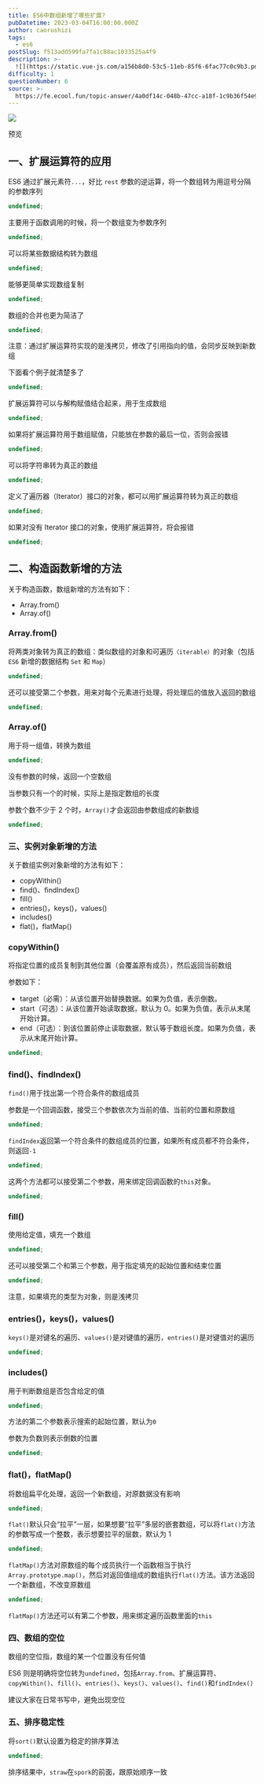 ```yaml
---
title: ES6中数组新增了哪些扩展?
pubDatetime: 2023-03-04T16:00:00.000Z
author: caorushizi
tags:
  - es6
postSlug: f513add599fa7fa1c88ac1033525a4f9
description: >-
  ![](https://static.vue-js.com/a156b8d0-53c5-11eb-85f6-6fac77c0c9b3.png)预览一、扩展运算符的应用----------ES6通过扩展
difficulty: 1
questionNumber: 6
source: >-
  https://fe.ecool.fun/topic-answer/4a0df14c-048b-47cc-a18f-1c9b36f54e90?orderBy=updateTime&order=desc&tagId=24
---
```


![](https://static.vue-js.com/a156b8d0-53c5-11eb-85f6-6fac77c0c9b3.png)

预览

## 一、扩展运算符的应用

ES6 通过扩展元素符`...`，好比 `rest` 参数的逆运算，将一个数组转为用逗号分隔的参数序列

```typescript
undefined;
```

主要用于函数调用的时候，将一个数组变为参数序列

```typescript
undefined;
```

可以将某些数据结构转为数组

```typescript
undefined;
```

能够更简单实现数组复制

```typescript
undefined;
```

数组的合并也更为简洁了

```typescript
undefined;
```

注意：通过扩展运算符实现的是浅拷贝，修改了引用指向的值，会同步反映到新数组

下面看个例子就清楚多了

```typescript
undefined;
```

扩展运算符可以与解构赋值结合起来，用于生成数组

```typescript
undefined;
```

如果将扩展运算符用于数组赋值，只能放在参数的最后一位，否则会报错

```typescript
undefined;
```

可以将字符串转为真正的数组

```typescript
undefined;
```

定义了遍历器（Iterator）接口的对象，都可以用扩展运算符转为真正的数组

```typescript
undefined;
```

如果对没有 Iterator 接口的对象，使用扩展运算符，将会报错

```typescript
undefined;
```

## 二、构造函数新增的方法

关于构造函数，数组新增的方法有如下：

- Array.from()
- Array.of()

### Array.from()

将两类对象转为真正的数组：类似数组的对象和可遍历`（iterable）`的对象（包括 `ES6` 新增的数据结构 `Set` 和 `Map`）

```typescript
undefined;
```

还可以接受第二个参数，用来对每个元素进行处理，将处理后的值放入返回的数组

```typescript
undefined;
```

### Array.of()

用于将一组值，转换为数组

```typescript
undefined;
```

没有参数的时候，返回一个空数组

当参数只有一个的时候，实际上是指定数组的长度

参数个数不少于 2 个时，`Array()`才会返回由参数组成的新数组

```typescript
undefined;
```

### 三、实例对象新增的方法

关于数组实例对象新增的方法有如下：

- copyWithin()
- find()、findIndex()
- fill()
- entries()，keys()，values()
- includes()
- flat()，flatMap()

### copyWithin()

将指定位置的成员复制到其他位置（会覆盖原有成员），然后返回当前数组

参数如下：

- target（必需）：从该位置开始替换数据。如果为负值，表示倒数。
- start（可选）：从该位置开始读取数据，默认为 0。如果为负值，表示从末尾开始计算。
- end（可选）：到该位置前停止读取数据，默认等于数组长度。如果为负值，表示从末尾开始计算。

```typescript
undefined;
```

### find()、findIndex()

`find()`用于找出第一个符合条件的数组成员

参数是一个回调函数，接受三个参数依次为当前的值、当前的位置和原数组

```typescript
undefined;
```

`findIndex`返回第一个符合条件的数组成员的位置，如果所有成员都不符合条件，则返回`-1`

```typescript
undefined;
```

这两个方法都可以接受第二个参数，用来绑定回调函数的`this`对象。

```typescript
undefined;
```

### fill()

使用给定值，填充一个数组

```typescript
undefined;
```

还可以接受第二个和第三个参数，用于指定填充的起始位置和结束位置

```typescript
undefined;
```

注意，如果填充的类型为对象，则是浅拷贝

### entries()，keys()，values()

`keys()`是对键名的遍历、`values()`是对键值的遍历，`entries()`是对键值对的遍历

```typescript
undefined;
```

### includes()

用于判断数组是否包含给定的值

```typescript
undefined;
```

方法的第二个参数表示搜索的起始位置，默认为`0`

参数为负数则表示倒数的位置

```typescript
undefined;
```

### flat()，flatMap()

将数组扁平化处理，返回一个新数组，对原数据没有影响

```typescript
undefined;
```

`flat()`默认只会“拉平”一层，如果想要“拉平”多层的嵌套数组，可以将`flat()`方法的参数写成一个整数，表示想要拉平的层数，默认为 1

```typescript
undefined;
```

`flatMap()`方法对原数组的每个成员执行一个函数相当于执行`Array.prototype.map()`，然后对返回值组成的数组执行`flat()`方法。该方法返回一个新数组，不改变原数组

```typescript
undefined;
```

`flatMap()`方法还可以有第二个参数，用来绑定遍历函数里面的`this`

### 四、数组的空位

数组的空位指，数组的某一个位置没有任何值

ES6 则是明确将空位转为`undefined`，包括`Array.from`、扩展运算符、`copyWithin()`、`fill()`、`entries()`、`keys()`、`values()`、`find()`和`findIndex()`

建议大家在日常书写中，避免出现空位

### 五、排序稳定性

将`sort()`默认设置为稳定的排序算法

```typescript
undefined;
```

排序结果中，`straw`在`spork`的前面，跟原始顺序一致
